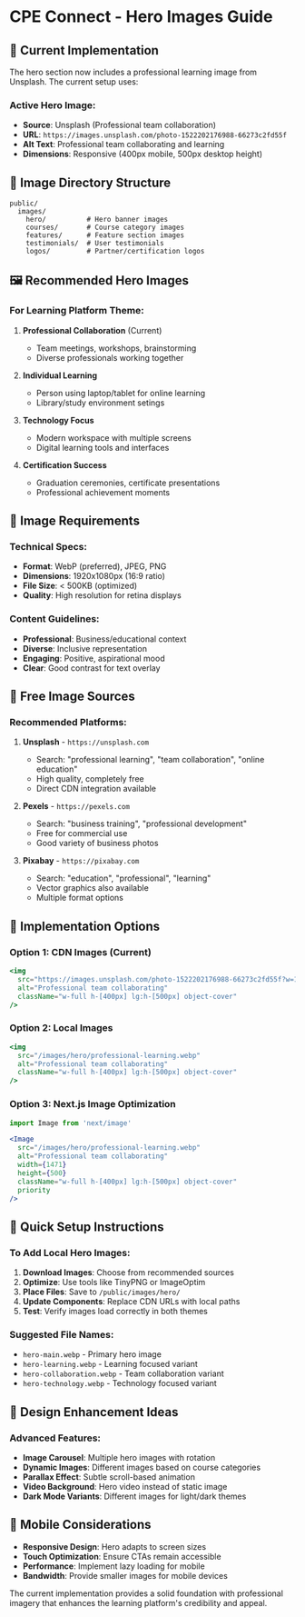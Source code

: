 # CPE Connect - Hero Images Guide

## 🎨 Current Implementation

The hero section now includes a professional learning image from Unsplash. The current setup uses:

### **Active Hero Image:**
- **Source**: Unsplash (Professional team collaboration)
- **URL**: `https://images.unsplash.com/photo-1522202176988-66273c2fd55f`
- **Alt Text**: Professional team collaborating and learning
- **Dimensions**: Responsive (400px mobile, 500px desktop height)

## 📁 Image Directory Structure

```
public/
  images/
    hero/          # Hero banner images
    courses/       # Course category images  
    features/      # Feature section images
    testimonials/  # User testimonials
    logos/         # Partner/certification logos
```

## 🖼️ Recommended Hero Images

### **For Learning Platform Theme:**

1. **Professional Collaboration** (Current)
   - Team meetings, workshops, brainstorming
   - Diverse professionals working together

2. **Individual Learning**
   - Person using laptop/tablet for online learning
   - Library/study environment setings

3. **Technology Focus**
   - Modern workspace with multiple screens
   - Digital learning tools and interfaces

4. **Certification Success**
   - Graduation ceremonies, certificate presentations
   - Professional achievement moments

## 🎯 Image Requirements

### **Technical Specs:**
- **Format**: WebP (preferred), JPEG, PNG
- **Dimensions**: 1920x1080px (16:9 ratio)
- **File Size**: < 500KB (optimized)
- **Quality**: High resolution for retina displays

### **Content Guidelines:**
- **Professional**: Business/educational context
- **Diverse**: Inclusive representation
- **Engaging**: Positive, aspirational mood
- **Clear**: Good contrast for text overlay

## 🔗 Free Image Sources

### **Recommended Platforms:**

1. **Unsplash** - `https://unsplash.com`
   - Search: "professional learning", "team collaboration", "online education"
   - High quality, completely free
   - Direct CDN integration available

2. **Pexels** - `https://pexels.com`  
   - Search: "business training", "professional development"
   - Free for commercial use
   - Good variety of business photos

3. **Pixabay** - `https://pixabay.com`
   - Search: "education", "professional", "learning"
   - Vector graphics also available
   - Multiple format options

## 📝 Implementation Options

### **Option 1: CDN Images (Current)**
```jsx
<img 
  src="https://images.unsplash.com/photo-1522202176988-66273c2fd55f?w=1471&q=80"
  alt="Professional team collaborating"
  className="w-full h-[400px] lg:h-[500px] object-cover"
/>
```

### **Option 2: Local Images**
```jsx
<img 
  src="/images/hero/professional-learning.webp"
  alt="Professional team collaborating"
  className="w-full h-[400px] lg:h-[500px] object-cover"
/>
```

### **Option 3: Next.js Image Optimization**
```jsx
import Image from 'next/image'

<Image
  src="/images/hero/professional-learning.webp"
  alt="Professional team collaborating"
  width={1471}
  height={500}
  className="w-full h-[400px] lg:h-[500px] object-cover"
  priority
/>
```

## 🚀 Quick Setup Instructions

### **To Add Local Hero Images:**

1. **Download Images**: Choose from recommended sources
2. **Optimize**: Use tools like TinyPNG or ImageOptim  
3. **Place Files**: Save to `/public/images/hero/`
4. **Update Components**: Replace CDN URLs with local paths
5. **Test**: Verify images load correctly in both themes

### **Suggested File Names:**
- `hero-main.webp` - Primary hero image
- `hero-learning.webp` - Learning focused variant
- `hero-collaboration.webp` - Team collaboration variant
- `hero-technology.webp` - Technology focused variant

## 🎨 Design Enhancement Ideas

### **Advanced Features:**
- **Image Carousel**: Multiple hero images with rotation
- **Dynamic Images**: Different images based on course categories
- **Parallax Effect**: Subtle scroll-based animation
- **Video Background**: Hero video instead of static image
- **Dark Mode Variants**: Different images for light/dark themes

## 📱 Mobile Considerations

- **Responsive Design**: Hero adapts to screen sizes
- **Touch Optimization**: Ensure CTAs remain accessible
- **Performance**: Implement lazy loading for mobile
- **Bandwidth**: Provide smaller images for mobile devices

The current implementation provides a solid foundation with professional imagery that enhances the learning platform's credibility and appeal.